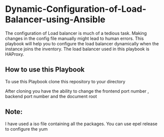 # Dynamic-Configuration-of-Load-Balancer-using-Ansible
The configuration of Load balancer is much of a tedious task. Making changes in the config file manually might lead to human errors. This playbook will help you to configure the load balancer dynamically when the instance joins the inventory. The load balancer used in this playbook is HAProxy.
<h2> How to use this Playbook </h2>
<p> To use this Playbook clone this repository to your directory <p>
<p> After cloning you have the ability to change the frontend port number , backend port number and the document root <p>
<h2>Note:</h2><p>I have used a iso file containing all the packages. You can use epel release to configure the yum</p>
